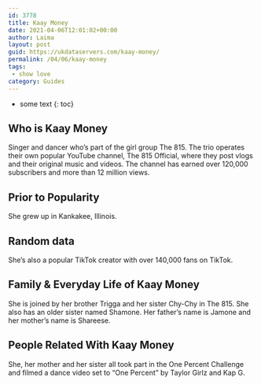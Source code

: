 ```yaml
---
id: 3778
title: Kaay Money
date: 2021-04-06T12:01:02+00:00
author: Laima
layout: post
guid: https://ukdataservers.com/kaay-money/
permalink: /04/06/kaay-money
tags:
 - show love
category: Guides
---
```


* some text
{: toc}


## Who is Kaay Money
                  
                  
                  
Singer and dancer who&#8217;s part of the girl group The 815. The trio operates their own popular YouTube channel, The 815 Official, where they post vlogs and their original music and videos. The channel has earned over 120,000 subscribers and more than 12 million views. 
                  
              
            
              
            
                
                
                
## Prior to Popularity
                  
                  
                  
She grew up in Kankakee, Illinois. 
                  
              
            
              
            
                
                
                
## Random data
                  
                  
                  
She&#8217;s also a popular TikTok creator with over 140,000 fans on TikTok. 
                  
              
            
              
            
                
                
                
## Family & Everyday Life of Kaay Money
                  
                  
                  
She is joined by her brother Trigga and her sister Chy-Chy in The 815. She also has an older sister named Shamone. Her father&#8217;s name is Jamone and her mother&#8217;s name is Shareese. 
                  
              
            
              
            
                
                
                
## People Related With Kaay Money
                  
                  
                  
She, her mother and her sister all took part in the One Percent Challenge and filmed a dance video set to &#8220;One Percent&#8221; by Taylor Girlz and Kap G.
                  
              
            
              
            
                
              
            
              
              
            
            
              
            
          
          
          